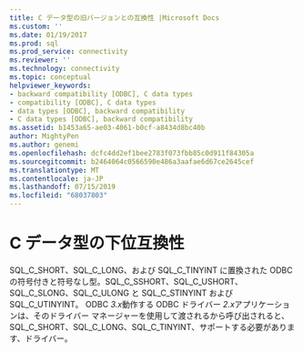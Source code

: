 ```yaml
---
title: C データ型の旧バージョンとの互換性 |Microsoft Docs
ms.custom: ''
ms.date: 01/19/2017
ms.prod: sql
ms.prod_service: connectivity
ms.reviewer: ''
ms.technology: connectivity
ms.topic: conceptual
helpviewer_keywords:
- backward compatibility [ODBC], C data types
- compatibility [ODBC], C data types
- data types [ODBC], backward compatibility
- C data types [ODBC], backward compatibility
ms.assetid: b1453a65-ae03-4061-b0cf-a8434d8bc40b
author: MightyPen
ms.author: genemi
ms.openlocfilehash: dcfc4dd2ef1bee2783f073fbb85c0d911f84305a
ms.sourcegitcommit: b2464064c0566590e486a3aafae6d67ce2645cef
ms.translationtype: MT
ms.contentlocale: ja-JP
ms.lasthandoff: 07/15/2019
ms.locfileid: "68037803"
---
```

# <a name="backward-compatibility-of-c-data-types"></a>C データ型の下位互換性
SQL_C_SHORT、SQL_C_LONG、および SQL_C_TINYINT に置換された ODBC の符号付きと符号なし型。SQL_C_SSHORT、SQL_C_USHORT、SQL_C_SLONG、SQL_C_ULONG と SQL_C_STINYINT および SQL_C_UTINYINT。 ODBC *3.x*動作する ODBC ドライバー *2.x*アプリケーションは、そのドライバー マネージャーを使用して渡されるから呼び出されると、SQL_C_SHORT、SQL_C_LONG、SQL_C_TINYINT、サポートする必要があります、ドライバー。
